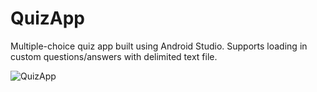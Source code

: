 # QuizApp
Multiple-choice quiz app built using Android Studio. Supports loading in custom questions/answers with delimited text file. 

![QuizApp](https://user-images.githubusercontent.com/97715354/221224942-8852faa1-00d9-4b55-bd01-fffeab0f6bb8.png)
